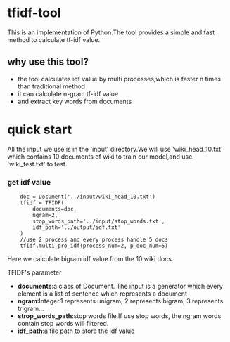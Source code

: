 # tfidf-tool
This is an implementation of Python.The tool provides a simple and fast method to calculate tf-idf value.
## why use this tool?
+ the tool calculates idf value by multi processes,which is faster n times than traditional method 
+ it can calculate n-gram tf-idf value
+ and extract key words from documents

# quick start
All the input we use is in the 'input' directory.We will use 'wiki_head_10.txt' which contains 10 documents of wiki to train our model,and use 'wiki_test.txt' to test.
### get idf value
```
    doc = Document('../input/wiki_head_10.txt')
    tfidf = TFIDF(
        documents=doc,
        ngram=2,
        stop_words_path='../input/stop_words.txt',
        idf_path='../output/idf.txt'
    )
    //use 2 process and every process handle 5 docs
    tfidf.multi_pro_idf(process_num=2, p_doc_num=5)
```

Here we calculate bigram idf value from the 10 wiki docs.

TFIDF's parameter
+ **documents**:a class of Document. The input is a generator which every element is a list of sentence which represents a document
+ **ngram**:Integer.1 represents unigram, 2 represents bigram, 3 represents trigram...
+ **strop_words_path**:stop words file.If use stop words, the ngram words contain stop words will filtered.
+ **idf_path**:a file path to store the idf value

